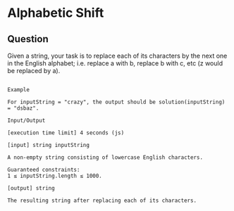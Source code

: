 # Alphabetic Shift

## Question

Given a string, your task is to replace each of its characters by the next one in the English alphabet; i.e. replace a with b, replace b with c, etc (z would be replaced by a).


```

Example

For inputString = "crazy", the output should be solution(inputString) = "dsbaz".

Input/Output

[execution time limit] 4 seconds (js)

[input] string inputString

A non-empty string consisting of lowercase English characters.

Guaranteed constraints:
1 ≤ inputString.length ≤ 1000.

[output] string

The resulting string after replacing each of its characters.




```

